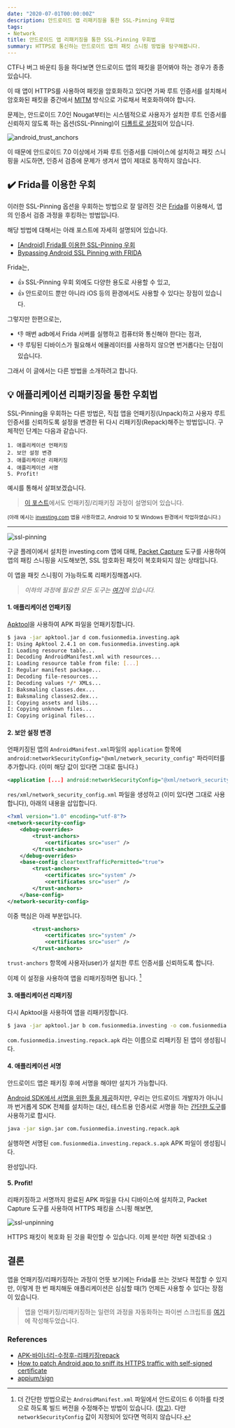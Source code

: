 ```yaml
---
date: "2020-07-01T00:00:00Z"
description: 안드로이드 앱 리패키징을 통한 SSL-Pinning 우회법
tags:
- Network
title: 안드로이드 앱 리패키징을 통한 SSL-Pinning 우회법
summary: HTTPS로 통신하는 안드로이드 앱의 패킷 스니핑 방법을 탐구해봅니다.
---
```


CTF나 버그 바운티 등을 하다보면 안드로이드 앱의 패킷을 뜯어봐야 하는 경우가 종종 있습니다.

이 때 앱이 HTTPS를 사용하여 패킷을 암호화하고 있다면 가짜 루트 인증서를 설치해서 암호화된 패킷을 중간에서 [MITM](https://en.wikipedia.org/wiki/Man-in-the-middle_attack) 방식으로 가로채서 복호화하여야 합니다.

문제는, 안드로이드 7.0인 Nougat부터는 시스템적으로 사용자가 설치한 루트 인증서를 신뢰하지 않도록 하는 옵션(SSL-Pinning)이 [디폴트로 설정](https://developer.android.com/training/articles/security-config#base-config)되어 있습니다.

![android_trust_anchors](../../../assets/post_images/android_https01.PNG)

이 때문에 안드로이드 7.0 이상에서 가짜 루트 인증서를 디바이스에 설치하고 패킷 스니핑을 시도하면,
인증서 검증에 문제가 생겨서 앱이 제대로 동작하지 않습니다.

## ✔️ Frida를 이용한 우회

이러한 SSL-Pinning 옵션을 우회하는 방법으로 잘 알려진 것은 [Frida](https://github.com/frida/frida)를 이용해서,
앱의 인증서 검증 과정을 후킹하는 방법입니다.

해당 방법에 대해서는 아래 포스트에 자세히 설명되어 있습니다.

- [[Android] Frida를 이용한 SSL-Pinning 우회](https://securitynote.tistory.com/50)
- [Bypassing Android SSL Pinning with FRIDA](https://securitygrind.com/bypassing-android-ssl-pinning-with-frida/)

Frida는,

- 👍 SSL-Pinning 우회 외에도 다양한 용도로 사용할 수 있고,
- 👍 안드로이드 뿐만 아니라 iOS 등의 환경에서도 사용할 수 있다는 장점이 있습니다.

그렇지만 한편으로는,

- 👎 매번 adb에서 Frida 서버를 실행하고 컴퓨터와 통신해야 한다는 점과, 
- 👎 루팅된 디바이스가 필요해서 에뮬레이터를 사용하지 않으면 번거롭다는 단점이 있습니다.

그래서 이 글에서는 다른 방법을 소개하려고 합니다.

## 💡 애플리케이션 리패키징을 통한 우회법

SSL-Pinning을 우회하는 다른 방법은, 직접 앱을 언패키징(Unpack)하고 사용자 루트 인증서를 신뢰하도록 설정을 변경한 뒤 다시 리패키징(Repack)해주는 방법입니다. 구체적인 단계는 다음과 같습니다.

```
1. 애플리케이션 언패키징
2. 보안 설정 변경
3. 애플리케이션 리패키징
4. 애플리케이션 서명
5. Profit!
```

예시를 통해서 살펴보겠습니다.

> [이 포스트](https://go-madhat.github.io/Android-Analysis/)에서도 언패키징/리패키징 과정이 설명되어 있습니다.

<small>(아래 예시는 [investing.com](https://play.google.com/store/apps/details?id=com.fusionmedia.investing&hl=en_US) 앱을 사용하였고, Android 10 및 Windows 환경에서 작업하였습니다.)</small>

---

![ssl-pinning](../../../assets/post_images/android_https02.jpg)

구글 플레이에서 설치한 investing.com 앱에 대해, [Packet Capture](https://play.google.com/store/apps/details?id=app.greyshirts.sslcapture&hl=ko)
도구를 사용하여 앱의 패킹 스니핑을 시도해보면, SSL 암호화된 패킷이 복호화되지 않는 상태입니다.

이 앱을 패킷 스니핑이 가능하도록 리패키징해봅시다.

> _이하의 과정에 필요한 모든 도구는 [여기](https://github.com/ryanking13/android-SSL-unpinning)에 있습니다._

#### 1. 애플리케이션 언패키징

[Apktool](https://ibotpeaches.github.io/Apktool/install/)을 사용하여 APK 파일을 언패키징합니다.

```sh
$ java -jar apktool.jar d com.fusionmedia.investing.apk
I: Using Apktool 2.4.1 on com.fusionmedia.investing.apk
I: Loading resource table...
I: Decoding AndroidManifest.xml with resources...
I: Loading resource table from file: [...]
I: Regular manifest package...
I: Decoding file-resources...
I: Decoding values */* XMLs...
I: Baksmaling classes.dex...
I: Baksmaling classes2.dex...
I: Copying assets and libs...
I: Copying unknown files...
I: Copying original files...
```

#### 2. 보안 설정 변경

언패키징된 앱의 `AndroidManifest.xml`파일의 `application` 항목에 `android:networkSecurityConfig="@xml/network_security_config"` 파라미터를 추가합니다. (이미 해당 값이 있다면 그대로 둡니다.)

```xml
<application [...] android:networkSecurityConfig="@xml/network_security_config">
```

`res/xml/network_security_config.xml` 파일을 생성하고 (이미 있다면 그대로 사용합니다),
아래의 내용을 삽입합니다.

```xml
<?xml version="1.0" encoding="utf-8"?>
<network-security-config>
    <debug-overrides>
        <trust-anchors>
            <certificates src="user" />
        </trust-anchors>
    </debug-overrides>
    <base-config cleartextTrafficPermitted="true">
        <trust-anchors>
            <certificates src="system" />
            <certificates src="user" />
        </trust-anchors>
    </base-config>
</network-security-config>
```

이중 핵심은 아래 부분입니다.

```xml
        <trust-anchors>
            <certificates src="system" />
            <certificates src="user" />
        </trust-anchors>
```

`trust-anchors` 항목에 사용자(user)가 설치한 루트 인증서를 신뢰하도록 합니다.

이제 이 설정을 사용하여 앱을 리패키징하면 됩니다. [^1]


[^1]: 더 간단한 방법으로는 `AndroidManifest.xml` 파일에서 안드로이드 6 이하를 타겟으로 하도록 빌드 버전을 수정해주는 방법이 있습니다. ([참고](https://blog.netspi.com/four-ways-bypass-android-ssl-verification-certificate-pinning/)). 다만 `networkSecurityConfig` 값이 지정되어 있다면 먹히지 않습니다.

#### 3. 애플리케이션 리패키징

다시 Apktool을 사용하여 앱을 리패키징합니다.

```sh
$ java -jar apktool.jar b com.fusionmedia.investing -o com.fusionmedia.investing.repack.apk
```

`com.fusionmedia.investing.repack.apk` 라는 이름으로 리패키징 된 앱이 생성됩니다.

#### 4. 애플리케이션 서명

안드로이드 앱은 패키징 후에 서명을 해야만 설치가 가능합니다.

[Android SDK에서 서명을 위한 툴을 제공](https://developer.android.com/studio/command-line/apksigner)하지만, 우리는 안드로이드 개발자가 아니니까 번거롭게 SDK 전체를 설치하는 대신,
테스트용 인증서로 서명을 하는 [간단한 도구](https://github.com/ryanking13/android-SSL-unpinning/blob/master/sign.jar)를 사용하기로 합시다.

```sh
java -jar sign.jar com.fusionmedia.investing.repack.apk
```

실행하면 서명된 `com.fusionmedia.investing.repack.s.apk` APK 파일이 생성됩니다.

완성입니다.

#### 5. Profit!

리패키징하고 서명까지 완료된 APK 파일을 다시 디바이스에 설치하고,
Packet Capture 도구를 사용하여 HTTPS 패킹을 스니핑 해보면,

![ssl-unpinning](../../../assets/post_images/android_https03.jpg)

HTTPS 패킷이 복호화 된 것을 확인할 수 있습니다. 이제 분석만 하면 되겠네요 :)

## 결론

앱을 언패키징/리패키징하는 과정이 언뜻 보기에는 Frida를 쓰는 것보다 복잡할 수 있지만,
이렇게 한 번 패치해둔 애플리케이션은 심심할 때(?) 언제든 사용할 수 있다는 장점이 있습니다.

> 앱을 언패키징/리패키징하는 일련의 과정을 자동화하는 파이썬 스크립트를 [여기](https://github.com/ryanking13/android-SSL-unpinning)에 작성해두었습니다.

### References

- [APK-바이너리-수정후-리패키징repack](https://goodtogreate.tistory.com/entry/APK-바이너리-수정후-리패키징repack)
- [How to patch Android app to sniff its HTTPS traffic with self-signed certificate](https://gist.github.com/unoexperto/80694ccaed6dadc304ad5b8196cbbd2c)
- [appium/sign](https://github.com/appium/sign)